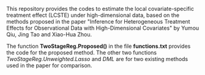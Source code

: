 This repository provides the codes to estimate the local covariate-specific treatment effect (LCSTE) under high-dimensional data, based on the methods proposed in the paper "Inference for Heterogeneous Treatment Effects for Observational Data with High-Dimensional Covariates" by Yumou Qiu, Jing Tao and Xiao-Hua Zhou.

The function **TwoStageReg.Proposed()** in the file **functions.txt** provides the code for the proposed method. The other two functions *TwoStageReg.Unweighted.Lasso* and *DML* are for two existing methods used in the paper for comparison. 
